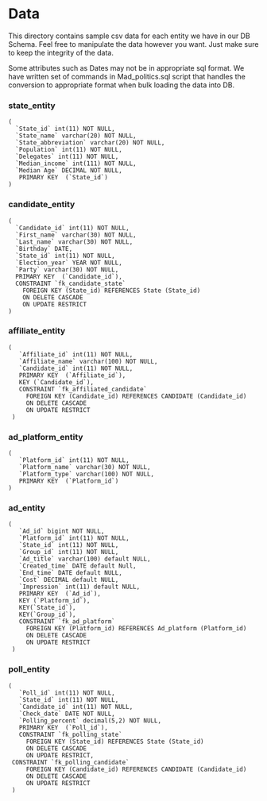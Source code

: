 # Data

This directory contains sample csv data for each entity we have in our DB Schema.
Feel free to manipulate the data however you want. Just make sure to keep the
integrity of the data.

Some attributes such as Dates may not be in appropriate sql format. We have written
set of commands in Mad_politics.sql script that handles the conversion to appropriate
format when bulk loading the data into DB.

### state_entity

```
(
  `State_id` int(11) NOT NULL,
  `State_name` varchar(20) NOT NULL,
  `State_abbreviation` varchar(20) NOT NULL,
  `Population` int(11) NOT NULL,
  `Delegates` int(11) NOT NULL,
  `Median_income` int(111) NOT NULL,
  `Median Age` DECIMAL NOT NULL,
   PRIMARY KEY  (`State_id`)
)

```

### candidate_entity

```
(
  `Candidate_id` int(11) NOT NULL,
  `First_name` varchar(30) NOT NULL,
  `Last_name` varchar(30) NOT NULL,
  `Birthday` DATE,
  `State_id` int(11) NOT NULL,
  `Election_year` YEAR NOT NULL,
  `Party` varchar(30) NOT NULL,
  PRIMARY KEY  (`Candidate_id`),
  CONSTRAINT `fk_candidate_state`
    FOREIGN KEY (State_id) REFERENCES State (State_id)
    ON DELETE CASCADE
    ON UPDATE RESTRICT
)
```

### affiliate_entity

```
(
   `Affiliate_id` int(11) NOT NULL,
   `Affiliate_name` varchar(100) NOT NULL,
   `Candidate_id` int(11) NOT NULL,
   PRIMARY KEY  (`Affiliate_id`),
   KEY (`Candidate_id`),
   CONSTRAINT `fk_affiliated_candidate`
     FOREIGN KEY (Candidate_id) REFERENCES CANDIDATE (Candidate_id)
     ON DELETE CASCADE
     ON UPDATE RESTRICT
 )
```

### ad_platform_entity
```
(
   `Platform_id` int(11) NOT NULL,
   `Platform_name` varchar(30) NOT NULL,
   `Platform_type` varchar(100) NOT NULL,
   PRIMARY KEY  (`Platform_id`)
)
```

### ad_entity

```
(
   `Ad_id` bigint NOT NULL,
   `Platform_id` int(11) NOT NULL,
   `State_id` int(11) NOT NULL,
   `Group_id` int(11) NOT NULL,
   `Ad_title` varchar(100) default NULL,
   `Created_time` DATE default Null,
   `End_time` DATE default NULL,
   `Cost` DECIMAL default NULL,
   `Impression` int(11) default NULL,
   PRIMARY KEY  (`Ad_id`),
   KEY (`Platform_id`),
   KEY(`State_id`),
   KEY(`Group_id`),
   CONSTRAINT `fk_ad_platform`
     FOREIGN KEY (Platform_id) REFERENCES Ad_platform (Platform_id)
     ON DELETE CASCADE
     ON UPDATE RESTRICT
 )
```

### poll_entity
```
(
   `Poll_id` int(11) NOT NULL,
   `State_id` int(11) NOT NULL,
   `Candidate_id` int(11) NOT NULL,
   `Check_date` DATE NOT NULL,
   `Polling_percent` decimal(5,2) NOT NULL,
   PRIMARY KEY  (`Poll_id`),
   CONSTRAINT `fk_polling_state`
     FOREIGN KEY (State_id) REFERENCES State (State_id)
     ON DELETE CASCADE
     ON UPDATE RESTRICT,
 CONSTRAINT `fk_polling_candidate`
     FOREIGN KEY (Candidate_id) REFERENCES CANDIDATE (Candidate_id)
     ON DELETE CASCADE
     ON UPDATE RESTRICT
 )
```
